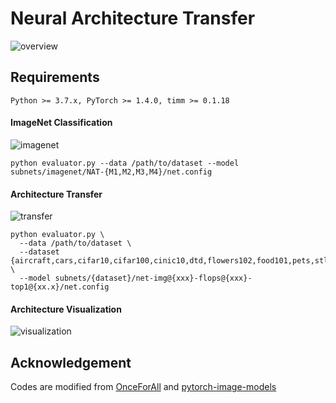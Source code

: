 # Neural Architecture Transfer
![overview](https://www.zhichaolu.com/assets/neural-architecture-transfer/images/overview.jepg)

## Requirements
``` 
Python >= 3.7.x, PyTorch >= 1.4.0, timm >= 0.1.18 
```

#### ImageNet Classification
![imagenet](https://www.zhichaolu.com/assets/neural-architecture-transfer/images/imagenet.png)

``` shell
python evaluator.py --data /path/to/dataset --model subnets/imagenet/NAT-{M1,M2,M3,M4}/net.config
```

#### Architecture Transfer
![transfer](https://www.zhichaolu.com/assets/neural-architecture-transfer/images/dataset.png)

``` shell
python evaluator.py \
  --data /path/to/dataset \
  --dataset {aircraft,cars,cifar10,cifar100,cinic10,dtd,flowers102,food101,pets,stl10} \
  --model subnets/{dataset}/net-img@{xxx}-flops@{xxx}-top1@{xx.x}/net.config
```

#### Architecture Visualization
![visualization](https://www.zhichaolu.com/assets/neural-architecture-transfer/images/archs.png)

## Acknowledgement 
Codes are modified from [OnceForAll](https://github.com/mit-han-lab/once-for-all) and [pytorch-image-models](https://github.com/rwightman/pytorch-image-models) 
